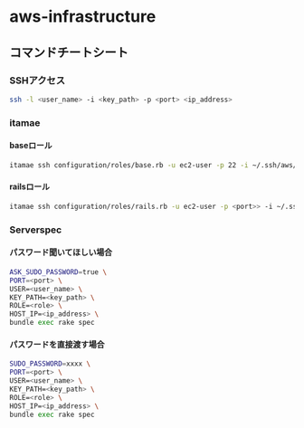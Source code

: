 # aws-infrastructure

## コマンドチートシート

### SSHアクセス

```bash
ssh -l <user_name> -i <key_path> -p <port> <ip_address>
```

### itamae

#### baseロール

```bash
itamae ssh configuration/roles/base.rb -u ec2-user -p 22 -i ~/.ssh/aws/initialize.pem -h <ip_address>
```

#### railsロール

```bash
itamae ssh configuration/roles/rails.rb -u ec2-user -p <port>> -i ~/.ssh/aws/initialize.pem -h <ip_address>
```

### Serverspec

#### パスワード聞いてほしい場合

```bash
ASK_SUDO_PASSWORD=true \
PORT=<port> \
USER=<user_name> \
KEY_PATH=<key_path> \
ROLE=<role> \
HOST_IP=<ip_address> \
bundle exec rake spec
```

#### パスワードを直接渡す場合

```bash
SUDO_PASSWORD=xxxx \
PORT=<port> \
USER=<user_name> \
KEY_PATH=<key_path> \
ROLE=<role> \
HOST_IP=<ip_address> \
bundle exec rake spec
```
